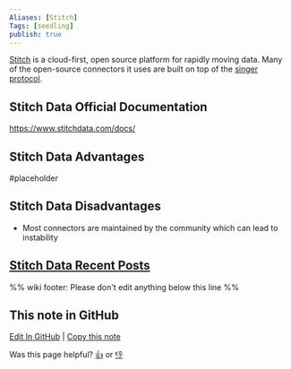 ```yaml
---
Aliases: [Stitch]
Tags: [seedling]
publish: true
---
```


[Stitch](https://www.stitchdata.com/) is a cloud-first, open source platform for rapidly moving data. Many of the open-source connectors it uses are built on top of the [singer protocol](https://www.singer.io/).

## Stitch Data Official Documentation

https://www.stitchdata.com/docs/

## Stitch Data Advantages

#placeholder 

## Stitch Data Disadvantages

- Most connectors are maintained by the community which can lead to instability

## [Stitch Data Recent Posts](https://www.reddit.com/r/dataengineering/search/?q=stitch&restrict_sr=1)

%% wiki footer: Please don't edit anything below this line %%

## This note in GitHub

<span class="git-footer">[Edit In GitHub](https://github.dev/data-engineering-community/data-engineering-wiki/blob/main/Tools/Data%20Ingestion/Stitch%20Data.md "git-hub-edit-note") | [Copy this note](https://raw.githubusercontent.com/data-engineering-community/data-engineering-wiki/main/Tools/Data%20Ingestion/Stitch%20Data.md "git-hub-copy-note")</span>

<span class="git-footer">Was this page helpful?
[👍](https://tally.so/r/mOaxjk?rating=Yes&url=https://dataengineering.wiki/Tools/Data%20Ingestion/Stitch%20Data) or [👎](https://tally.so/r/mOaxjk?rating=No&url=https://dataengineering.wiki/Tools/Data%20Ingestion/Stitch%20Data)</span>
